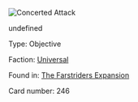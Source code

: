 
![Concerted Attack](https://warhammerunderworlds.com/wp-content/uploads/sites/6/2018/03/246_ENG.png)

undefined

Type: Objective

Faction: [Universal](/factions/universal.md)

Found in: [The Farstriders Expansion](/locations/the-farstriders-expansion.md)

Card number: 246
